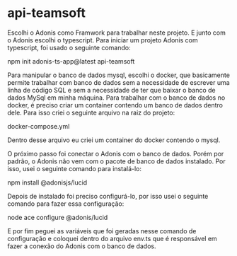 # api-teamsoft

Escolhi o Adonis como Framwork para trabalhar neste projeto. E junto com o Adonis escolhi o typescript.
Para iniciar um projeto Adonis com typescript, foi usado o seguinte comando:

npm init adonis-ts-app@latest api-teamsoft

Para manipular o banco de dados mysql, escolhi o docker, que basicamente permite trabalhar com banco de dados sem a necessidade de escrever uma linha de código SQL e sem a necessidade de ter que baixar o banco de dados MySql em minha máquina.
Para trabalhar com o banco de dados no docker, é preciso criar um container contendo um banco de dados dentro dele. Para isso criei o seguinte arquivo na raiz do projeto:

docker-compose.yml

Dentro desse arquivo eu criei um container do docker contendo o mysql.

O próximo passo foi conectar o Adonis com o banco de dados. Porém por padrão, o Adonis não vem com o pacote de banco de dados instalado. Por isso, usei o seguinte comando para instalá-lo:

npm install @adonisjs/lucid

Depois de instalado foi preciso configurá-lo, por isso usei o seguinte comando para fazer essa configuração:

node ace configure @adonis/lucid

E por fim peguei as variáveis que foi geradas nesse comando de configuração e coloquei dentro do arquivo env.ts que é responsável em fazer a conexão do Adonis com o banco de dados.
